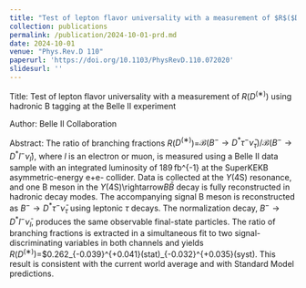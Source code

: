 ```yaml
---
title: "Test of lepton flavor universality with a measurement of $R$($D^{(∗)}$) using hadronic B tagging at the Belle II experiment"
collection: publications
permalink: /publication/2024-10-01-prd.md
date: 2024-10-01
venue: "Phys.Rev.D 110"
paperurl: 'https://doi.org/10.1103/PhysRevD.110.072020'
slidesurl: ''
---
```


Title: Test of lepton flavor universality with a measurement of $R$($D^{(∗)}$) using hadronic B tagging at the Belle II experiment

Author: Belle II Collaboration

Abstract: The ratio of branching fractions $R$($D^{(∗)}$)=$\mathcal{B}(B^-\rightarrow D^* \tau^- \bar{\nu}_\tau)/\mathcal{B}(B^-\rightarrow D^* l^- \bar{\nu}_l)$, where $l$ is an electron or muon, is measured using a Belle II data sample with an integrated luminosity of 189 fb^{-1} at the SuperKEKB asymmetric-energy e+e- collider. Data is collected at the $\Upsilon$(4S) resonance, and one B meson in the $\Upsilon$(4S)\rightarrow$B \bar{B}$ decay is fully reconstructed in hadronic decay modes. The accompanying signal B meson is reconstructed as $B^-\rightarrow D^* \tau^- \bar{\nu}_\tau$ using leptonic $\tau$ decays. The normalization decay, $B^-\rightarrow D^* l^- \bar{\nu}_l$, produces the same observable final-state particles. The ratio of branching fractions is extracted in a simultaneous fit to two signal-discriminating variables in both channels and yields $R$($D^{(∗)}$)=$0.262_{-0.039}^{+0.041}(stat)_{-0.032}^{+0.035}(syst). This result is consistent with the current world average and with Standard Model predictions.
